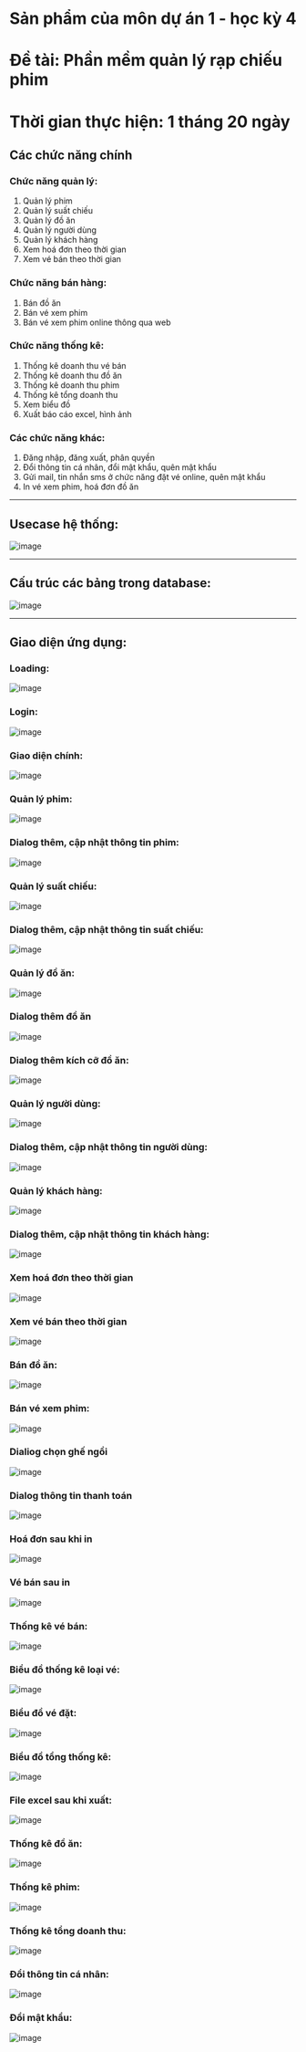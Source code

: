 # Sản phẩm của môn dự án 1 - học kỳ 4

# Đề tài: Phần mềm quản lý rạp chiếu phim

# Thời gian thực hiện: 1 tháng 20 ngày


## Các chức năng chính

### Chức năng quản lý:
1. Quản lý phim
2. Quản lý suất chiếu
3. Quản lý đồ ăn
4. Quản lý người dùng
5. Quản lý khách hàng
6. Xem hoá đơn theo thời gian
7. Xem vé bán theo thời gian

### Chức năng bán hàng:
1. Bán đồ ăn
2. Bán vé xem phim
3. Bán vé xem phim online thông qua web

### Chức năng thống kê:
1. Thống kê doanh thu vé bán
2. Thống kê doanh thu đồ ăn
3. Thống kê doanh thu phim
4. Thống kê tổng doanh thu
5. Xem biểu đồ
6. Xuất báo cáo excel, hình ảnh

### Các chức năng khác:
1. Đăng nhập, đăng xuất, phân quyền
2. Đổi thông tin cá nhân, đổi mật khẩu, quên mật khẩu
3. Gửi mail, tin nhắn sms ở chức năng đặt vé online, quên mật khẩu
4. In vé xem phim, hoá đơn đồ ăn

---

## Usecase hệ thống:
![image](https://user-images.githubusercontent.com/41563586/53810513-b7e7c500-3f89-11e9-8027-720c3cbf623c.png)

---

## Cấu trúc các bảng trong database:
![image](https://user-images.githubusercontent.com/41563586/53810455-925abb80-3f89-11e9-9551-99d26bf8d4e3.png)

---

## Giao diện ứng dụng:

### Loading:
![image](https://user-images.githubusercontent.com/41563586/53811571-507f4480-3f8c-11e9-9b34-82956b8577c8.png)


### Login:
![image](https://user-images.githubusercontent.com/41563586/53810012-99cd9500-3f88-11e9-910d-8775ea374954.png)


### Giao diện chính:
![image](https://user-images.githubusercontent.com/41563586/53810111-d39e9b80-3f88-11e9-9adf-c66fb12461c2.png)


### Quản lý phim:
![image](https://user-images.githubusercontent.com/41563586/53810177-f92ba500-3f88-11e9-976e-58cfceda1cfa.png)


### Dialog thêm, cập nhật thông tin phim:
![image](https://user-images.githubusercontent.com/41563586/53810183-fd57c280-3f88-11e9-906e-56d6ce25db7c.png)


### Quản lý suất chiếu:
![image](https://user-images.githubusercontent.com/41563586/53810686-1319b780-3f8a-11e9-8a13-adf3059193db.png)


### Dialog thêm, cập nhật thông tin suất chiếu:
![image](https://user-images.githubusercontent.com/41563586/53810690-144ae480-3f8a-11e9-91ad-3c18fa44e3f1.png)


### Quản lý đồ ăn:
![image](https://user-images.githubusercontent.com/41563586/53810361-56bff180-3f89-11e9-9cfc-e75ff9e93a51.png)


### Dialog thêm đồ ăn
![image](https://user-images.githubusercontent.com/41563586/53810369-5a537880-3f89-11e9-9fc7-ec05aed39944.png)


### Dialog thêm kích cỡ đồ ăn:
![image](https://user-images.githubusercontent.com/41563586/53810372-5c1d3c00-3f89-11e9-9ad5-6d6510aaa7fb.png)


### Quản lý người dùng:
![image](https://user-images.githubusercontent.com/41563586/53811258-8243db80-3f8b-11e9-90f0-f50a63517cbb.png)


### Dialog thêm, cập nhật thông tin  người dùng:
![image](https://user-images.githubusercontent.com/41563586/53811673-7efd1f80-3f8c-11e9-8b3c-2a7c2e885f8e.png)


### Quản lý khách hàng:
![image](https://user-images.githubusercontent.com/41563586/53810631-f3828f00-3f89-11e9-9e2c-261024853b77.png)


### Dialog thêm, cập nhật thông tin khách hàng:
![image](https://user-images.githubusercontent.com/41563586/53810634-f41b2580-3f89-11e9-8462-ad27bf68d67b.png)


### Xem hoá đơn theo thời gian
![image](https://user-images.githubusercontent.com/41563586/53811339-c0d99600-3f8b-11e9-8ff9-5d01c7dc33c5.png)


### Xem vé bán theo thời gian
![image](https://user-images.githubusercontent.com/41563586/53811416-e797cc80-3f8b-11e9-8fa3-355cba4868a0.png)


### Bán đồ ăn:
![image](https://user-images.githubusercontent.com/41563586/53811432-fc746000-3f8b-11e9-80fe-795970d592a4.png)


### Bán vé xem phim:
![image](https://user-images.githubusercontent.com/41563586/53811442-01d1aa80-3f8c-11e9-8f9f-849b63bf13d4.png)


### Dialiog chọn ghế ngồi
![image](https://user-images.githubusercontent.com/41563586/53811443-039b6e00-3f8c-11e9-8460-f415bfd0ddd3.png)


### Dialog thông tin thanh toán
![image](https://user-images.githubusercontent.com/41563586/53811446-05fdc800-3f8c-11e9-96f3-c61a9508289f.png)


### Hoá đơn sau khi in
![image](https://user-images.githubusercontent.com/41563586/53812145-73f6bf00-3f8d-11e9-9963-930dc07d6abe.png)


### Vé bán sau in
![image](https://user-images.githubusercontent.com/41563586/53812208-97ba0500-3f8d-11e9-93ca-c04c3c46022b.png)


### Thống kê vé bán:
![image](https://user-images.githubusercontent.com/41563586/53812576-64c44100-3f8e-11e9-820a-5d0dd90b714a.png)


### Biểu đồ thống kê loại vé:
![image](https://user-images.githubusercontent.com/41563586/53812782-c2f12400-3f8e-11e9-8c98-91279e60cb14.png)


### Biểu đồ vé đặt:
![image](https://user-images.githubusercontent.com/41563586/53812829-d8664e00-3f8e-11e9-9717-c537fd26c8f1.png)


### Biểu đồ tổng thống kê:
![image](https://user-images.githubusercontent.com/41563586/53812871-ef0ca500-3f8e-11e9-974c-f879ba986159.png)


### File excel sau khi xuất:
![image](https://user-images.githubusercontent.com/41563586/53812990-2a0ed880-3f8f-11e9-95e1-2371a6844518.png)


### Thống kê đồ ăn:
![image](https://user-images.githubusercontent.com/41563586/53812654-84f40000-3f8e-11e9-9f2d-e2aed3ba34ae.png)


### Thống kê phim:
![image](https://user-images.githubusercontent.com/41563586/53813214-b02b1f00-3f8f-11e9-8575-355e62373c41.png)


### Thống kê tổng doanh thu:
![image](https://user-images.githubusercontent.com/41563586/53813245-bfaa6800-3f8f-11e9-9871-6bb841751978.png)


### Đổi thông tin cá nhân:
![image](https://user-images.githubusercontent.com/41563586/53813309-ebc5e900-3f8f-11e9-9855-f60cadb26554.png)


### Đổi mật khẩu:
![image](https://user-images.githubusercontent.com/41563586/53813309-ebc5e900-3f8f-11e9-9855-f60cadb26554.png)
